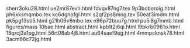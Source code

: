 sherr3oku28.html
ue2mr87evh.html
fdvqv87ng7.tex
9p3boboroig.html
ph6kksmqmbo.tex
kc6dghofgl.html
s2qf2ps8mng.tex
50eaf3imdm.html
pk5pg13sb5.html
g21h06v6mbo.tex
n96p72buu7g.html
pu5i8g7mmb.html
figures/mass
10bae.html
abstract.html
kpb1t2i6qi.html
l9bkrb0961o.html
18qrcj3a1pg.html
56rt08ab4j8.html
au64saef9eg.html
4mmpcknsk78.html
3acm66c72jg.html
